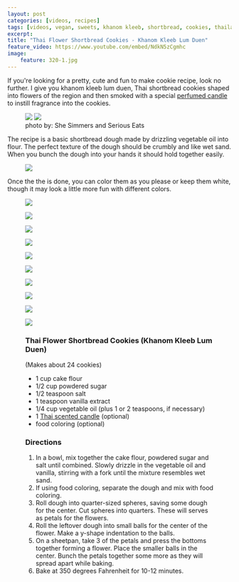 ```yaml
---
layout: post
categories: [videos, recipes]
tags: [videos, vegan, sweets, khanom kleeb, shortbread, cookies, thailand!]
excerpt: 
title: "Thai Flower Shortbread Cookies - Khanom Kleeb Lum Duen"
feature_video: https://www.youtube.com/embed/NdkN5zCgmhc
image:
    feature: 320-1.jpg
---
```



If you're looking for a pretty, cute and fun to make cookie recipe, look no further.  I give you khanom kleeb lum duen, Thai shortbread cookies shaped into flowers of the region and then smoked with a special [perfumed candle](http://amzn.to/2sNJHMY) to instill fragrance into the cookies.  

<figure class="half">
    <img src="/images/320-13.JPG">
    <img src="/images/320-14.jpg">
    <figcaption> photo by: She Simmers and Serious Eats</figcaption>
</figure>

The recipe is a basic shortbread dough made by drizzling vegetable oil into flour.  The perfect texture of the dough should be crumbly and like wet sand.  When you bunch the dough into your hands it should hold together easily.

<figure>
    <img src="/images/320-2.jpg">
</figure> 

Once the the is done, you can color them as you please or keep them white, though it may look a little more fun with different colors.

<figure>
    <img src="/images/320-3.jpg">
</figure> 

<figure>
    <img src="/images/320-4.jpg">
</figure> 

<figure>
    <img src="/images/320-5.jpg">
</figure> 

<figure>
    <img src="/images/320-6.jpg">
</figure> 

<figure>
    <img src="/images/320-7.jpg">
</figure> 

<figure>
    <img src="/images/320-8.jpg">
</figure> 

<figure>
    <img src="/images/320-9.jpg">
</figure> 

<figure>
    <img src="/images/320-10.jpg">
</figure> 

<figure>
    <img src="/images/320-11.jpg">
</figure> 

<figure>
    <img src="/images/320-12.jpg">
</figure> 


<figure class="ingredients" markdown="1">

### Thai Flower Shortbread Cookies (Khanom Kleeb Lum Duen)

(Makes about 24 cookies)

- 1 cup cake flour
- 1/2 cup powdered sugar
- 1/2 teaspoon salt
- 1 teaspoon vanilla extract 
- 1/4 cup vegetable oil (plus 1 or 2 teaspoons, if necessary)
- 1 [Thai scented candle](http://amzn.to/2sNJHMY) (optional) 
- food coloring (optional)

</figure>

<figure class="directions" markdown="1">

### Directions

1. In a bowl, mix together the cake flour, powdered sugar and salt until combined. Slowly drizzle in the vegetable oil and vanilla, stirring with a fork until the mixture resembles wet sand.  
2. If using food coloring, separate the dough and mix with food coloring.
3. Roll dough into quarter-sized spheres, saving some dough for the center.  Cut spheres into quarters.  These will serves as petals for the flowers.
4. Roll the leftover dough into small balls for the center of the flower. Make a y-shape indentation to the balls.
5. On a sheetpan, take 3 of the petals and press the bottoms together forming a flower.  Place the smaller balls in the center.  Bunch the petals together some more as they will spread apart while baking.
6. Bake at 350 degrees Fahrenheit for 10-12 minutes.

</figure>